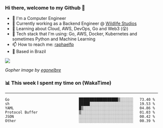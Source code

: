 ### Hi there, welcome to my Github 👋

- 📖 I'm a Computer Engineer
- 🔭 Currently working as a Backend Engineer @ [Wildlife Studios](https://wildlifestudios.com/)
- 🌱 Learning about Cloud, AWS, DevOps, Go and Web3 (😲)
- 🚀 Tech stack that I'm using: Go, AWS, Docker, Kubernetes and sometimes Python and Machine Learning
- 📫 How to reach me: [raphaelfp](https://linkedin.com/in/raphaelfp)
- 🏡 Based in Brazil

![](https://github.com/raphaelfp/gophers/blob/master/.thumb/animation/morning-coffee-3x.gif)

*Gopher image by [egonelbre](https://github.com/egonelbre/)*

### 📊 This week I spent my time on (WakaTime)

---

<!--START_SECTION:waka-->

```text
Go                                ██████████████████▒░░░░░░   73.40 %
sh                                █████░░░░░░░░░░░░░░░░░░░░   19.53 %
YAML                              █▒░░░░░░░░░░░░░░░░░░░░░░░   04.86 %
Protocol Buffer                   ▒░░░░░░░░░░░░░░░░░░░░░░░░   01.03 %
JSON                              ░░░░░░░░░░░░░░░░░░░░░░░░░   00.42 %
Other                             ░░░░░░░░░░░░░░░░░░░░░░░░░   00.39 %
```

<!--END_SECTION:waka-->

